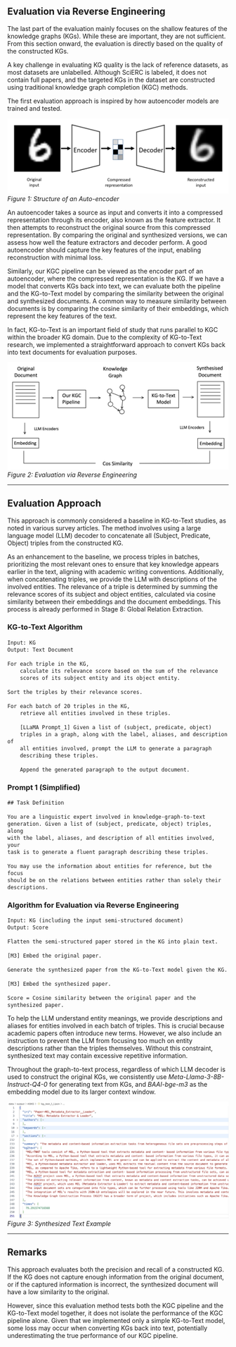 ## Evaluation via Reverse Engineering

The last part of the evaluation mainly focuses on the shallow features of the knowledge graphs (KGs). While these are important, they are not sufficient. From this section onward, the evaluation is directly based on the quality of the constructed KGs.

A key challenge in evaluating KG quality is the lack of reference datasets, as most datasets are unlabelled. Although SciERC is labeled, it does not contain full papers, and the targeted KGs in the dataset are constructed using traditional knowledge graph completion (KGC) methods.

The first evaluation approach is inspired by how autoencoder models are trained and tested.

![Structure of an Auto-encoder](./figures/auto-encoders.png)
*Figure 1: Structure of an Auto-encoder*

An autoencoder takes a source as input and converts it into a compressed representation through its encoder, also known as the feature extractor. It then attempts to reconstruct the original source from this compressed representation. By comparing the original and synthesized versions, we can assess how well the feature extractors and decoder perform. A good autoencoder should capture the key features of the input, enabling reconstruction with minimal loss.

Similarly, our KGC pipeline can be viewed as the encoder part of an autoencoder, where the compressed representation is the KG. If we have a model that converts KGs back into text, we can evaluate both the pipeline and the KG-to-Text model by comparing the similarity between the original and synthesized documents. A common way to measure similarity between documents is by comparing the cosine similarity of their embeddings, which represent the key features of the text.

In fact, KG-to-Text is an important field of study that runs parallel to KGC within the broader KG domain. Due to the complexity of KG-to-Text research, we implemented a straightforward approach to convert KGs back into text documents for evaluation purposes.

![Evaluation via Reverse Engineering](./figures/reverse-engineering.png)
*Figure 2: Evaluation via Reverse Engineering*

---

## Evaluation Approach

This approach is commonly considered a baseline in KG-to-Text studies, as noted in various survey articles. The method involves using a large language model (LLM) decoder to concatenate all (Subject, Predicate, Object) triples from the constructed KG.

As an enhancement to the baseline, we process triples in batches, prioritizing the most relevant ones to ensure that key knowledge appears earlier in the text, aligning with academic writing conventions. Additionally, when concatenating triples, we provide the LLM with descriptions of the involved entities. The relevance of a triple is determined by summing the relevance scores of its subject and object entities, calculated via cosine similarity between their embeddings and the document embeddings. This process is already performed in Stage 8: Global Relation Extraction.

### KG-to-Text Algorithm

```text
Input: KG
Output: Text Document

For each triple in the KG,
    calculate its relevance score based on the sum of the relevance 
    scores of its subject entity and its object entity.

Sort the triples by their relevance scores.

For each batch of 20 triples in the KG,
    retrieve all entities involved in these triples.
    
    [LLaMA Prompt_1] Given a list of (subject, predicate, object) 
    triples in a graph, along with the label, aliases, and description of 
    all entities involved, prompt the LLM to generate a paragraph 
    describing these triples.

    Append the generated paragraph to the output document.
```

### Prompt 1 (Simplified)

```text
## Task Definition

You are a linguistic expert involved in knowledge-graph-to-text 
generation. Given a list of (subject, predicate, object) triples, along 
with the label, aliases, and description of all entities involved, your 
task is to generate a fluent paragraph describing these triples.

You may use the information about entities for reference, but the focus 
should be on the relations between entities rather than solely their 
descriptions.
```

### Algorithm for Evaluation via Reverse Engineering

```text
Input: KG (including the input semi-structured document)
Output: Score

Flatten the semi-structured paper stored in the KG into plain text.

[M3] Embed the original paper.

Generate the synthesized paper from the KG-to-Text model given the KG.

[M3] Embed the synthesized paper.

Score = Cosine similarity between the original paper and the 
synthesized paper.
```

To help the LLM understand entity meanings, we provide descriptions and aliases for entities involved in each batch of triples. This is crucial because academic papers often introduce new terms. However, we also include an instruction to prevent the LLM from focusing too much on entity descriptions rather than the triples themselves. Without this constraint, synthesized text may contain excessive repetitive information.

Throughout the graph-to-text process, regardless of which LLM decoder is used to construct the original KGs, we consistently use *Meta-Llama-3-8B-Instruct-Q4-0* for generating text from KGs, and *BAAI-bge-m3* as the embedding model due to its larger context window.

![Synthesized Text Example](./figures/synthesised_text.png)
*Figure 3: Synthesized Text Example*

---

## Remarks

This approach evaluates both the precision and recall of a constructed KG. If the KG does not capture enough information from the original document, or if the captured information is incorrect, the synthesized document will have a low similarity to the original.

However, since this evaluation method tests both the KGC pipeline and the KG-to-Text model together, it does not isolate the performance of the KGC pipeline alone. Given that we implemented only a simple KG-to-Text model, some loss may occur when converting KGs back into text, potentially underestimating the true performance of our KGC pipeline.

